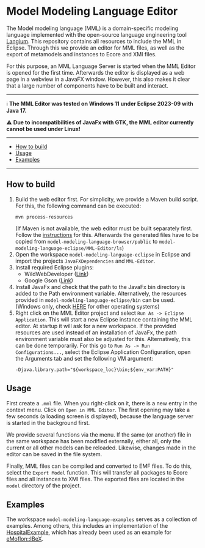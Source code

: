 # Model Modeling Language Editor

The Model modeling language (MML) is a domain-specific modeling language implemented with the open-source
language engineering tool [Langium](https://langium.org/). This repository contains all resources to include the MML in
Eclipse.
Through this we provide an editor for MML files, as well as the export of metamodels and instances to Ecore and XMI
files.

For this purpose, an MML Language Server is started when the MML Editor is opened for the first time. Afterwards the
editor is displayed as a web page in a webview in a JavaFX window.
However, this also makes it clear that a large number of components have to be built and interact.

---

ℹ️ **The MML Editor was tested on Windows 11 under Eclipse 2023-09 with Java 17.**

⚠️ **Due to incompatibilities of JavaFx with GTK, the MML editor currently cannot be used under Linux!**

---

* [How to build](#how-to-build)
* [Usage](#usage)
* [Examples](#examples)

---

## How to build

1. Build the web editor first. For simplicity, we provide a Maven build script. For this, the following command can be
   executed:
   ```shell
   mvn process-resources
   ```
   (If Maven is not available, the web editor must be built separately first. Follow
   the [instructions](https://github.com/JanikNex/model-modeling-language-editor/tree/main/model-modeling-language-browser)
   for this.
   Afterwards the generated files have to be copied from `model-modeling-language-browser/public`
   to `model-modeling-language-eclipse/MML-Editor/ls`)
2. Open the workspace `model-modeling-language-eclipse` in Eclipse and import the projects `JavaFXDependencies`
   and `MML-Editor`.
3. Install required Eclipse plugins:
    - WildWebDeveloper ([Link](https://github.com/eclipse-wildwebdeveloper/wildwebdeveloper))
    - Google
      Gson ([Link](https://download.eclipse.org/oomph/archive/simrel/tcf.aggrcon/http___download.eclipse.org_tools_tcf_releases_1.7_1.7.0/com.google.gson_2.2.4.v201311231704.html))
4. Install JavaFx and check that the path to the JavaFx bin directory is added to the Path environment
   variable. Alternatively, the resources provided in `model-modeling-language-eclipse/bin` can be used.
   (Windows only, check [HERE](https://gluonhq.com/products/javafx/) for other operating systems)
5. Right click on the MML Editor project and select `Run As -> Eclipse Application`. This will start a new Eclipse
   instance containing the MML editor. At startup it will ask for a new workspace.
   If the provided resources are used instead of an installation of JavaFx, the path environment variable must also
   be adjusted for this. Alternatively, this can be done temporarily. For this go to `Run As -> Run Configurations...`,
   select the Eclipse Application Configuration, open the Arguments tab and set the following VM argument:
   ```text
   -Djava.library.path="${workspace_loc}\bin;${env_var:PATH}"
   ```

## Usage

First create a `.mml` file. When you right-click on it, there is a new entry in the context menu.
Click on `Open in MML Editor`. The first opening may take a few seconds (a loading screen is displayed), because
the language server is started in the background first.

We provide several functions via the menu. If the same (or another) file in the same workspace has been modified
externally, either all, only the current or all other models can be reloaded. Likewise, changes made in the editor
can be saved in the file system.

Finally, MML files can be compiled and converted to EMF files. To do this, select the `Export Model` function.
This will transfer all packages to Ecore files and all instances to XMI files. The exported files are located in the
`model` directory of the project.

## Examples

The workspace `model-modeling-language-examples` serves as a collection of examples. Among others, this includes
an implementation of
the [HospitalExample](https://github.com/eMoflon/emoflon-ibex-tutorial/tree/master/HospitalExample), which has already
been used as an example for [eMoflon::IBeX](https://github.com/eMoflon/emoflon-ibex).
